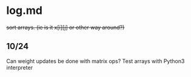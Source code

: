 # log.md


~~sort arrays. (ie is it x[i][j] or other way around?)~~

## 10/24
Can weight updates be done with matrix ops?
  Test arrays with Python3 interpreter
